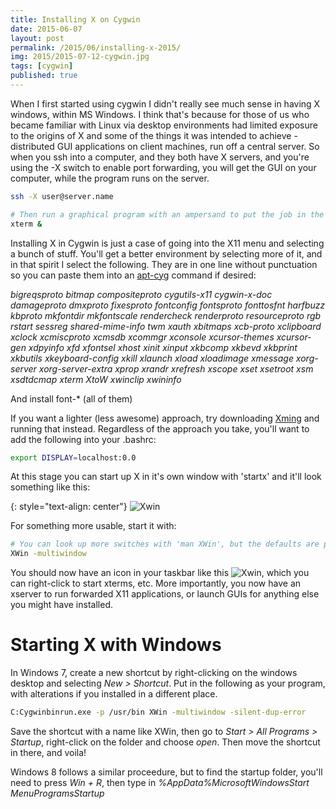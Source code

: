 ```yaml
---
title: Installing X on Cygwin
date: 2015-06-07
layout: post
permalink: /2015/06/installing-x-2015/
img: 2015/2015-07-12-cygwin.jpg
tags: [cygwin]
published: true
---
```

When I first started using cygwin I didn't really see much sense in having X windows, within MS Windows. I think that's because for those of us who became familiar with Linux via desktop environments had limited exposure to the origins of X and some of the things it was intended to achieve - distributed GUI applications on client machines, run off a central server. So when you ssh into a computer, and they both have X servers, and you're using the -X switch to enable port forwarding, you will get the GUI on your computer, while the program runs on the server.

``` sh
ssh -X user@server.name

# Then run a graphical program with an ampersand to put the job in the background.
xterm &
```

Installing X in Cygwin is just a case of going into the X11 menu and selecting a bunch of stuff. You'll get a better environment by selecting more of it, and in that spirit I select the following. They are in one line without punctuation so you can paste them into an [apt-cyg](https://github.com/transcode-open/apt-cyg) command if desired:

*bigreqsproto bitmap compositeproto cygutils-x11 cygwin-x-doc damageproto dmxproto fixesproto fontconfig fontsproto fonttosfnt harfbuzz kbproto mkfontdir mkfontscale rendercheck renderproto resourceproto rgb rstart sessreg shared-mime-info twm xauth xbitmaps xcb-proto xclipboard xclock xcmiscproto xcmsdb xcommgr xconsole xcursor-themes xcursor-gen xdpyinfo xfd xfontsel xhost xinit xinput xkbcomp xkbevd xkbprint xkbutils xkeyboard-config xkill xlaunch xload xloadimage xmessage xorg-server xorg-server-extra xprop xrandr xrefresh xscope xset xsetroot xsm xsdtdcmap xterm XtoW xwinclip xwininfo*

And install font-* (all of them)

If you want a lighter (less awesome) approach, try downloading [Xming](http://sourceforge.net/projects/xming/) and running that instead. Regardless of the approach you take, you'll want to add the following into your .bashrc:

``` sh
export DISPLAY=localhost:0.0
```

At this stage you can start up X in it's own window with 'startx' and it'll look something like this:

{: style="text-align: center"}
![Xwin]({{site.baseurl}}/assets/img/2015/2016-06-07-xwin.jpg)

For something more usable, start it with:

``` sh
# You can look up more switches with 'man XWin', but the defaults are pretty good
XWin -multiwindow
```

You should now have an icon in your taskbar like this ![Xwin]({{site.baseurl}}/assets/img/2015/2016-06-07-xicon.png), which you can right-click to start xterms, etc. More importantly, you now have an xserver to run forwarded X11 applications, or launch GUIs for anything else you might have installed.

# Starting X with Windows
In Windows 7, create a new shortcut by right-clicking on the windows desktop and selecting *New > Shortcut*. Put in the following as your program, with alterations if you installed in a different place.

``` sh
C:Cygwinbinrun.exe -p /usr/bin XWin -multiwindow -silent-dup-error
```

Save the shortcut with a name like XWin, then go to *Start > All Programs > Startup*, right-click on the folder and choose *open*. Then move the shortcut in there, and voila!

Windows 8 follows a similar proceedure, but to find the startup folder, you'll need to press *Win + R*, then type in *%AppData%MicrosoftWindowsStart MenuProgramsStartup*

